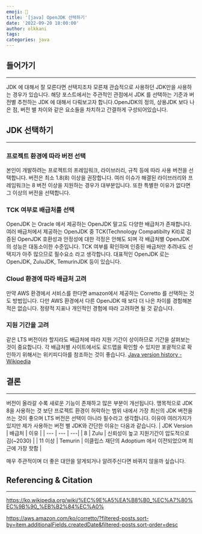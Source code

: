 ```yaml
---
emoji: 👻
title: '[java] OpenJDK 선택하기'
date: '2022-09-20 18:00:00'
author: olkkani
tags:
categories: java
---
```


## 들어가기

---
JDK 에 대해서 잘 모른다면 선택지조차 모른채 관습적으로 사용하던 JDK만을 사용하는 경우가 있습니다. 해당 포스트에서는 주관적인 관점에서 JDK 를 선택하는 기준과 버전별 추천하는 JDK 에 대해서 다뤄보고자 합니다.OpenJDK의 정의, 상용JDK 보다 나은 점, 버전 별 차이와 같은 요소들을 차치하고 간결하게 구성되어있습니다.

## JDK 선택하기

---

### 프로젝트 환경에 따라 버전 선택

본인이 개발하려는 프로젝트의 프레임워크, 라이브러리, 규칙 등에 따라 사용 버전을 선택합니다. 버전은 최소 1.8(8) 이상을 권장합니다. 여러 이슈가 해결된 라이브러리와 프레임워크는 8 버전 이상을 지원하는 경우가 대부분입니다. 또한 특별한 이유가 없다면 그 이상의 버전을 선택합니다.

### TCK 여부로 배급처를 선택

OpenJDK 는 Oracle 에서 제공하는 OpenJDK 말고도 다양한 배급처가 존재합니다. 여러 배급처에서 제공하는 OpenJDK 중 TCK(Technology Compatibilty Kit)로 검증된 OpenJDK 호환성과 안정성에 대한 걱정은 안해도 되며 각 배급처별 OpenJDK 의 성능은 대동소이한 수준입니다. TCK 여부를 확인하며 인증된 배급처만 추려내도 선택지가 아주 많으므로 필수요소 라고 생각합니다. 대표적인 OpenJDK 로는 OpenJDK, ZuluJDK, TemurinJDK 등이 있습니다.

### Cloud 환경에 따라 배급처 고려

만약 AWS 환경에서 서비스를 한다면 amazon에서 제공하는 Corretto 를 선택하는 것도 방법입니다. 다만 AWS 환경에서 다른 OpenJDK 때 보다 더 나은 차이를 경험해본 적은 없습니다. 정량적 지표나 개인적인 경험에 따라 고려하면 될 것 같습니다.

### 지원 기간을 고려

같은 LTS 버전이라 할지라도 배급처에 따라 지원 기간이 상이하므로 기간을 살펴보는 것이 중요합니다. 각 배급처별 사이트에서도 로드맵을 확인할 수 있지만 포괄적으로 확인하기 위해서는 위키피디아를 참조하는 것이 좋습니다.
[Java version history - Wikipedia](https://en.wikipedia.org/wiki/Java_version_history)

## 결론

---
버전이 올라갈 수록 새로운 기능이 존재하고 많은 부분이 개선됩니다. 맹목적으로 JDK 8을 사용하는 것 보단 프로젝트 환경이 허락하는 범위 내에서 가장 최신의 JDK 버전을 쓰는 것이 좋으며 LTS 버전은 선택이 아니라 필수라고 생각합니다. 이유야 여러가지가 있지만 제가 사용하는 버전 별 JDK와 간단한 이유는 다음과 같습니다.
| JDK Version | 배급처 | 이유 |
| --- | --- | ---|
| 8 | Zulu | 신뢰성이 높고 지원기간이 압도적으로 김(~2030) |
| 11 이상 | Temurin | 이클립스 재단의 Adoptium 에서 이전되었으며 최근에 가장 핫함 |

매우 주관적이며 더 좋은 대안을 알게되거나 알려주신다면 바뀌지 않을까 싶습니다.

## Referencing & Citation

---
<https://ko.wikipedia.org/wiki/%EC%9E%A5%EA%B8%B0_%EC%A7%80%EC%9B%90_%EB%B2%84%EC%A0%>

<https://aws.amazon.com/ko/corretto/?filtered-posts.sort-by=item.additionalFields.createdDate&filtered-posts.sort-order=desc>
